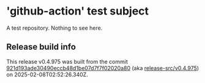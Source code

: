 # 'github-action' test subject

A test repository. Nothing to see here.


## Release build info

This release v0.4.975 was built from the commit [921d193ade30490eccb48d1be07d7f7f02020a80](https://github.com/kattecon/gh-release-test-ga/tree/921d193ade30490eccb48d1be07d7f7f02020a80) (aka [release-src/v0.4.975](https://github.com/kattecon/gh-release-test-ga/tree/release-src/v0.4.975)) on 2025-02-08T02:52:26.340Z.
        